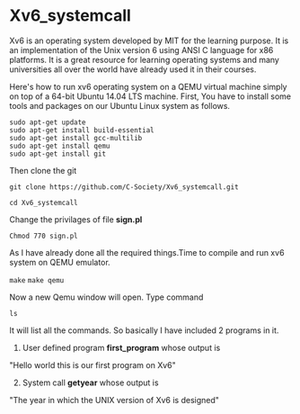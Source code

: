 # Xv6_systemcall

Xv6 is an operating system developed by MIT for the learning purpose. It is an implementation of the Unix version 6 using ANSI C language for x86 platforms. It is a great resource for learning operating systems and many universities all over the world have already used it in their courses. 

Here's how to run xv6 operating system on a QEMU virtual machine simply on top of a 64-bit Ubuntu 14.04 LTS machine.
First, You have to install some tools and packages on our Ubuntu Linux system as follows.
```
sudo apt-get update
sudo apt-get install build-essential
sudo apt-get install gcc-multilib
sudo apt-get install qemu
sudo apt-get install git
```
Then clone the git

`git clone https://github.com/C-Society/Xv6_systemcall.git`

`cd Xv6_systemcall`

Change the privilages of file **sign.pl**

`Chmod 770 sign.pl`

As I have already done all the required things.Time to compile and run xv6 system on QEMU emulator.

`make`
`make qemu`

Now a new Qemu window will open. Type command

`ls`

It will list all the commands. So basically I have included 2 programs in it.

1. User defined program **first_program** whose output is

"Hello world this is our first program on Xv6"

2. System call **getyear** whose output is 

"The year in which the UNIX version of Xv6 is designed"
